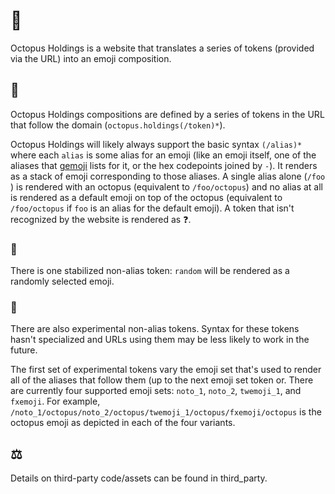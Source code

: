 # 🐙

Octopus Holdings is a website that translates a series of tokens (provided via the URL) into an emoji composition.

## 📝

Octopus Holdings compositions are defined by a series of tokens in the URL that follow the domain (`octopus.holdings(/token)*`).

Octopus Holdings will likely always support the basic syntax `(/alias)*` where each `alias` is some alias for an emoji (like an emoji itself, one of the aliases that [gemoji](https://github.com/github/gemoji) lists for it, or the hex codepoints joined by `-`). It renders as a stack of emoji corresponding to those aliases. A single alias alone (`/foo` ) is rendered with an octopus (equivalent to `/foo/octopus`) and no alias at all is rendered as a default emoji on top of the octopus (equivalent to `/foo/octopus` if `foo` is an alias for the default emoji). A token that isn't recognized by the website is rendered as ❓.

### 🔀

There is one stabilized non-alias token: `random` will be rendered as a randomly selected emoji.

### 🔬

There are also experimental non-alias tokens. Syntax for these tokens hasn't specialized and URLs using them may be less likely to work in the future.

The first set of experimental tokens vary the emoji set that's used to render all of the aliases that follow them (up to the next emoji set token or. There are currently four supported emoji sets: `noto_1`, `noto_2`, `twemoji_1`, and `fxemoji`. For example, `/noto_1/octopus/noto_2/octopus/twemoji_1/octopus/fxemoji/octopus` is the octopus emoji as depicted in each of the four variants.

## ⚖️

Details on third-party code/assets can be found in third_party.
